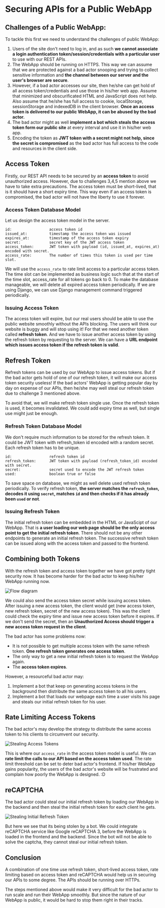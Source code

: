 # Securing APIs for a Public WebApp

## Challenges of a Public WebApp:
To tackle this first we need to understand the challenges of public WebApp:
1. Users of the site don't need to log in, and as such **we cannot associate a login authentication token/session/credentials with a particular user** to use with our REST APIs.
2. The WebApp should be running on HTTPS. This way we can assume that we are protected against a bad actor snooping and trying to collect sensitive information and **the channel between our server and the user's browser are secure**.
3. However, if a bad actor accesses our site, then he/she can get hold of all access token/credentials and use those in his/her web app. Assume that minimized and obscurificated HTML and JavaScript does not help. Also assume that he/she has full access to cookie, localStorage, sessionStorage and indexedDB in the client browser. **Once an access token is delivered to our public WebApp, it can be abused by the bad actor.**
4. The bad actor might as well **implement a bot which steals the access token form our public site** at every interval and use it in his/her web app.
5. Encoding the token as **JWT token with a secret might not help, since the secret is compromised** as the bad actor has full access to the code and resources in the client side.

## Access Token
Firstly, our REST API needs to be secured by an **access token** to avoid unauthorized access. However, due to challenges 3,4,5 mention above we have to take extra precautions. The access token must be short-lived, that is it should have a short expiry time.  This way even if an access token is compromised, the bad actor will not have the liberty to use it forever. 

### Access Token Database Model
Let us design the access token model in the server.

```
id:                 access token id
issued_at:          timestamp the access token was issued
expires_at:         timestamp of the access token expiry 
secret:             secret key of the JWT access token
access_token:       JWT token with payload (id, issued_at, expires_at) encoded with secret.
access_rate:        The number of times this token is used per time slot.
```

We will use the `access_rate` to rate limit access to a particular access token. The time slot can be implemented as business logic such that at the start of the time slot, access_rate for all tokens go back to 0. To make the database manageable, we will delete all expired access token periodically. If we are using Django, we can use Django management command triggered periodically.

### Issuing Access Token
The access token will expire, but our real users should be able to use the public website smoothly without the APIs blocking. The users will think our website is buggy and will stop using it! For that we need another token called **refresh token**. And we have to issue another access token by using the refresh token by requesting to the server. We can have a **URL endpoint which issues access token if the refresh token is valid**. 

## Refresh Token
Refresh tokens can be used by our WebApp to issue access tokens. But if the bad actor gets hold of one of our refresh token, it will make our access token security useless! If the bad actors' WebApp is getting popular day by day on expense of our APIs, then he/she may well steal our refresh token due to challenge 3 mentioned above.

To avoid that, we will make refresh token single use. Once the refresh token is used, it becomes invalidated. We could add expiry time as well, but single use might just be enough.

### Refresh Token Database Model
We don't require much information to be stored for the refresh token. It could be JWT token with refresh_token id encoded with a random secret. Each refresh token has to be unique. 

```
id:                 refresh token id
refresh_token:      JWT token with payload (refresh_token_id) encoded with secret.
secret:             secret used to encode the JWT refresh token
used:               boolean true or false
```

To save space on database, we might as well delete used refresh token periodically. 
To verify refresh token, **the server matches the `refresh_token`, decodes it using `secret`, matches `id` and then checks if it has already been `used` or not**.

### Issuing Refresh Token
The initial refresh token can be embedded in the HTML or JavaScipt of our WebApp. That is **a user loading our web page should be the only access point to get the initial refresh token**. There should not be any other endpoints to generate an initial refresh token. The successive refresh token can be issued along with the access token and passed to the frontend.

## Combining both Tokens
With the refresh token and access token together we have got pretty tight security now. It has become harder for the bad actor to keep his/her WebApp running now. 

![Flow diagram](images/flow.png)

We could also send the access token secret while issuing access token. After issuing a new access token, the client would get (new access token, new refresh token, secret of the new access token). This was the client could check the expiry time and issue new access token before it expires. If we don't send the secret, then an **Unauthorized Access should trigger a new access token request in the client**.

The bad actor has some problems now:
* It is not possible to get multiple access token with the same refresh token. **One refresh token generates one access token**.
* The only way to get a new initial refresh token is to request the WebApp again.
* The **access token expires**. 

However, a resourceful bad actor may:
1. Implement a bot that keep on generating access tokens in the background then distribute the same access token to all his users.
2. Implement a bot that loads our webpage each time a user visits his page and steals our initial refresh token for his user.

## Rate Limiting Access Tokens

The bad actor's may develop the strategy to distribute the same access token to his clients to circumvent our security. 


![Stealing Access Tokens](images/steal_access_token.png)

This is where our `access_rate` in the access token model is useful. We can **rate limit the calls to our API based on the access token used**. The rate limit threshold can be set to deter bad actor's frontend. If his/her WebApp gains popularity, the users of the bad actor's website will be frustrated and complain how poorly the WebApp is designed. :D

## reCAPTCHA

The bad actor could steal our initial refresh token by loading our WebApp in the backend and then steal the initial refresh token for each client he gets.


![Stealing Initial Refresh Token](images/steal_initial_refresh_token.png)

But here we see that its being stolen by a bot. We could integrate reCAPTCHA service like Google reCAPTCHA 3, before the WebApp is loaded in the frontend and the backend. Since the bot will not be able to solve the captcha, they cannot steal our initial refresh token.

## Conclusion

A combination of one time use refresh token, short-lived access token, rate limiting based on access token and reCAPTCHA would help us in securing our APIs to some degree. The APIs should be running over HTTPs.

The steps mentioned above would make it very difficult for the bad actor to run scale and run their WebApp smoothly. But since the nature of our WebApp is public, it would be hard to stop them right in their tracks.